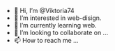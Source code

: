 - 👋 Hi, I’m @Viktoria74
- 👀 I’m interested in web-disign.
- 🌱 I’m currently learning web.
- 💞️ I’m looking to collaborate on ...
- 📫 How to reach me ...

<!---
Viktoria74/Viktoria74 is a ✨ special ✨ repository because its `README.md` (this file) appears on your GitHub profile.
You can click the Preview link to take a look at your changes.
--->
